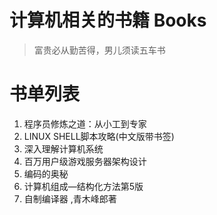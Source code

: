 # 计算机相关的书籍 Books
> 富贵必从勤苦得，男儿须读五车书

# 书单列表
1. 程序员修炼之道：从小工到专家
1. LINUX SHELL脚本攻略(中文版带书签)
1. 深入理解计算机系统
1. 百万用户级游戏服务器架构设计
1. 编码的奥秘
1. 计算机组成—结构化方法第5版
1. 自制编译器 ,青木峰郎著
